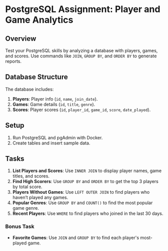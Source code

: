 # PostgreSQL Assignment: Player and Game Analytics

## Overview
Test your PostgreSQL skills by analyzing a database with players, games, and scores. Use commands like `JOIN`, `GROUP BY`, and `ORDER BY` to generate reports.

## Database Structure
The database includes:
1. **Players**: Player info (`id`, `name`, `join_date`).
2. **Games**: Game details (`id`, `title`, `genre`).
3. **Scores**: Player scores (`id`, `player_id`, `game_id`, `score`, `date_played`).

## Setup
1. Run PostgreSQL and pgAdmin with Docker.
2. Create tables and insert sample data.

## Tasks
1. **List Players and Scores**: Use `INNER JOIN` to display player names, game titles, and scores.
2. **Find High Scorers**: Use `GROUP BY` and `ORDER BY` to get the top 3 players by total score.
3. **Players Without Games**: Use `LEFT OUTER JOIN` to find players who haven’t played any games.
4. **Popular Genres**: Use `GROUP BY` and `COUNT()` to find the most popular game genre.
5. **Recent Players**: Use `WHERE` to find players who joined in the last 30 days.

### Bonus Task
- **Favorite Games**: Use `JOIN` and `GROUP BY` to find each player's most-played game.